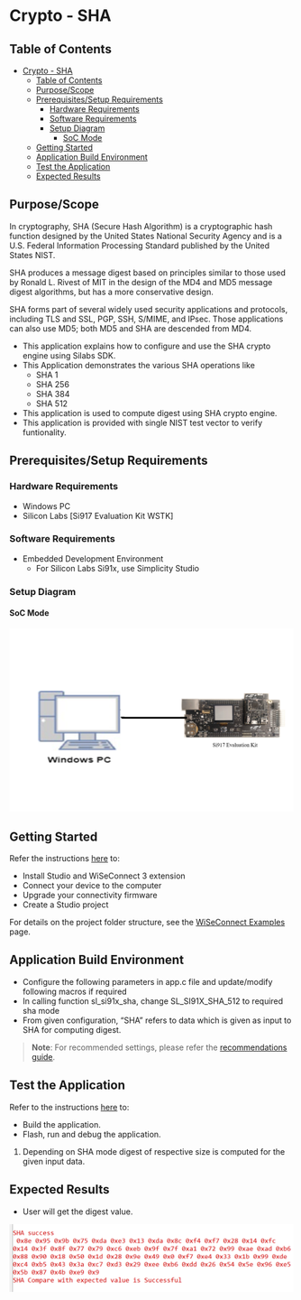 # Crypto - SHA

## Table of Contents

- [Crypto - SHA](#crypto---sha)
  - [Table of Contents](#table-of-contents)
  - [Purpose/Scope](#purposescope)
  - [Prerequisites/Setup Requirements](#prerequisitessetup-requirements)
    - [Hardware Requirements](#hardware-requirements)
    - [Software Requirements](#software-requirements)
    - [Setup Diagram](#setup-diagram)
      - [SoC Mode](#soc-mode)
  - [Getting Started](#getting-started)
  - [Application Build Environment](#application-build-environment)
  - [Test the Application](#test-the-application)
  - [Expected Results](#expected-results)

## Purpose/Scope

In cryptography, SHA (Secure Hash Algorithm) is a cryptographic hash function designed by the United States National Security Agency and is a U.S. Federal Information Processing Standard published by the United States NIST.

SHA produces a message digest based on principles similar to those used by Ronald L. Rivest of MIT in the design of the MD4 and MD5 message digest algorithms, but has a more conservative design.

SHA forms part of several widely used security applications and protocols, including TLS and SSL, PGP, SSH, S/MIME, and IPsec. Those applications can also use MD5; both MD5 and SHA are descended from MD4.

- This application explains how to configure and use the SHA crypto engine using Silabs SDK.
- This Application demonstrates the various SHA operations like
  - SHA 1
  - SHA 256
  - SHA 384
  - SHA 512
- This application is used to compute digest using SHA crypto engine.
- This application is provided with single NIST test vector to verify funtionality.

## Prerequisites/Setup Requirements

### Hardware Requirements

  - Windows PC 
  - Silicon Labs [Si917 Evaluation Kit WSTK]

### Software Requirements

  - Embedded Development Environment
    - For Silicon Labs Si91x, use Simplicity Studio

### Setup Diagram

#### SoC Mode 

  ![Figure: Introduction](resources/readme/image502a.png)

## Getting Started

Refer the instructions [here](https://docs.silabs.com/wiseconnect/latest/wiseconnect-getting-started/) to:

- Install Studio and WiSeConnect 3 extension
- Connect your device to the computer
- Upgrade your connectivity firmware
- Create a Studio project

For details on the project folder structure, see the [WiSeConnect Examples](https://docs.silabs.com/wiseconnect/latest/wiseconnect-examples/#example-folder-structure) page.

## Application Build Environment

- Configure the following parameters in app.c file and update/modify following macros if required
- In calling function sl_si91x_sha, change SL_SI91X_SHA_512 to required sha mode
- From given configuration,
“SHA” refers to data which is given as input to SHA for computing digest.

> **Note**: For recommended settings, please refer the [recommendations guide](https://docs.silabs.com/wiseconnect/latest/wiseconnect-developers-guide-prog-recommended-settings/).

## Test the Application

Refer to the instructions [here](https://docs.silabs.com/wiseconnect/latest/wiseconnect-getting-started/) to:

- Build the application.
- Flash, run and debug the application.

1. Depending on SHA mode digest of respective size is computed for the given input data.

## Expected Results

 - User will get the digest value.

![Output](resources/readme/output.png)